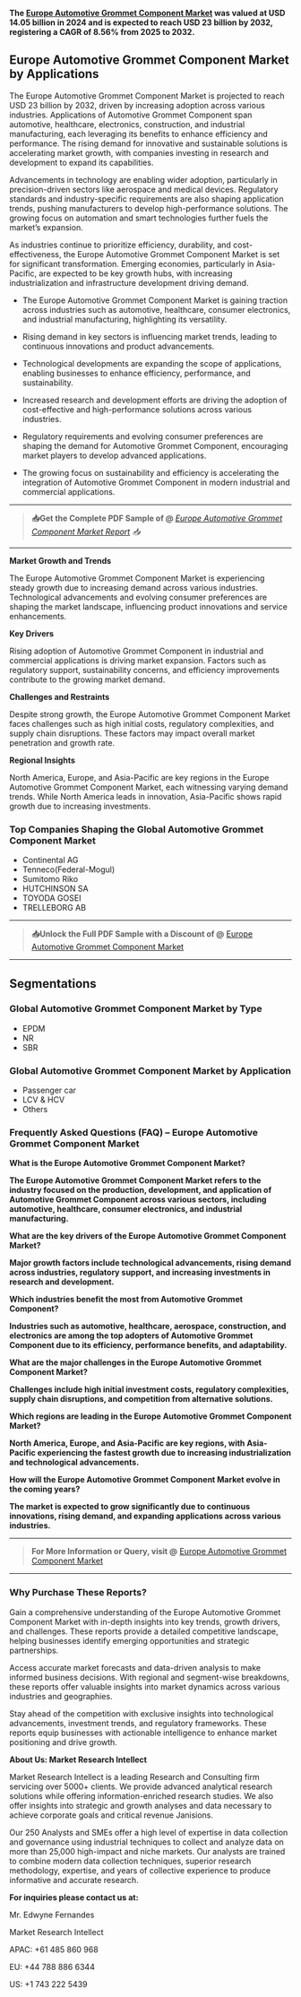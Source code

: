 <p><strong>The <a href="https://www.marketresearchintellect.com/download-sample/?rid=908207&amp;utm_source=Pulse-April-Europe&amp;utm_medium=852">Europe Automotive Grommet Component Market</a> was valued at USD 14.05 billion in 2024 and is expected to reach USD 23 billion by 2032, registering a CAGR of 8.56% from 2025 to 2032.</strong></p><h2>Europe Automotive Grommet Component Market by Applications&nbsp;</h2><p><p>The Europe Automotive Grommet Component Market is projected to reach USD 23 billion by 2032, driven by increasing adoption across various industries. Applications of Automotive Grommet Component span automotive, healthcare, electronics, construction, and industrial manufacturing, each leveraging its benefits to enhance efficiency and performance. The rising demand for innovative and sustainable solutions is accelerating market growth, with companies investing in research and development to expand its capabilities.</p><p>Advancements in technology are enabling wider adoption, particularly in precision-driven sectors like aerospace and medical devices. Regulatory standards and industry-specific requirements are also shaping application trends, pushing manufacturers to develop high-performance solutions. The growing focus on automation and smart technologies further fuels the market&rsquo;s expansion.</p><p>As industries continue to prioritize efficiency, durability, and cost-effectiveness, the Europe Automotive Grommet Component Market is set for significant transformation. Emerging economies, particularly in Asia-Pacific, are expected to be key growth hubs, with increasing industrialization and infrastructure development driving demand.</p></p><ul><li><p>The Europe Automotive Grommet Component Market is gaining traction across industries such as automotive, healthcare, consumer electronics, and industrial manufacturing, highlighting its versatility.</p></li><li><p>Rising demand in key sectors is influencing market trends, leading to continuous innovations and product advancements.</p></li><li><p>Technological developments are expanding the scope of applications, enabling businesses to enhance efficiency, performance, and sustainability.</p></li><li><p>Increased research and development efforts are driving the adoption of cost-effective and high-performance solutions across various industries.</p></li><li><p>Regulatory requirements and evolving consumer preferences are shaping the demand for Automotive Grommet Component, encouraging market players to develop advanced applications.</p></li><li><p>The growing focus on sustainability and efficiency is accelerating the integration of Automotive Grommet Component in modern industrial and commercial applications.</p></li></ul><hr /><blockquote><p><strong><span class="font-[700]">📥Get the Complete PDF Sample of @ </span></strong><em><span class="font-[700]"><a href="https://www.marketresearchintellect.com/download-sample/?rid=908207&amp;utm_source=Pulse-April-Europe&amp;utm_medium=852" target="_blank" data-tracking-control-name="article-ssr-frontend-pulse_little-text-block" data-tracking-will-navigate="" data-test-link="">Europe Automotive Grommet Component Market Report</a>&nbsp;📥</span></em></p></blockquote><hr /><p class="" data-start="77" data-end="360"><strong data-start="77" data-end="105">Market Growth and Trends</strong></p><p class="" data-start="77" data-end="360">The Europe Automotive Grommet Component Market is experiencing steady growth due to increasing demand across various industries. Technological advancements and evolving consumer preferences are shaping the market landscape, influencing product innovations and service enhancements.</p><p class="" data-start="362" data-end="606"><strong data-start="362" data-end="377">Key Drivers</strong></p><p class="" data-start="362" data-end="606">Rising adoption of Automotive Grommet Component in industrial and commercial applications is driving market expansion. Factors such as regulatory support, sustainability concerns, and efficiency improvements contribute to the growing market demand.</p><p class="" data-start="608" data-end="849"><strong data-start="608" data-end="637">Challenges and Restraints</strong></p><p class="" data-start="608" data-end="849">Despite strong growth, the Europe Automotive Grommet Component Market faces challenges such as high initial costs, regulatory complexities, and supply chain disruptions. These factors may impact overall market penetration and growth rate.</p><p class="" data-start="851" data-end="1095"><strong data-start="851" data-end="872">Regional Insights</strong></p><p class="" data-start="851" data-end="1095">North America, Europe, and Asia-Pacific are key regions in the Europe Automotive Grommet Component Market, each witnessing varying demand trends. While North America leads in innovation, Asia-Pacific shows rapid growth due to increasing investments.</p><p><h3>Top Companies Shaping the Global Automotive Grommet Component Market </h3><ul><li>Continental AG</li><li>Tenneco(Federal-Mogul)</li><li>Sumitomo Riko</li><li>HUTCHINSON SA</li><li>TOYODA GOSEI</li><li>TRELLEBORG AB</li></ul></p><hr /><blockquote><p><strong>📥Unlock the Full PDF Sample with a Discount of @</strong> <a href="https://www.marketresearchintellect.com/ask-for-discount/?rid=908207&amp;utm_source=Pulse-April-Europe&amp;utm_medium=852">Europe Automotive Grommet Component Market</a></p></blockquote><hr /><p><h2>Segmentations</h2><h3>Global Automotive Grommet Component Market by Type</h3><ul><li>EPDM</li><li>NR</li><li>SBR</li></ul><h3>Global Automotive Grommet Component Market by Application</h3><ul><li>Passenger car</li><li>LCV & HCV</li><li>Others</li></ul></p><h3><strong>Frequently Asked Questions (FAQ) &ndash; Europe Automotive Grommet Component Market</strong></h3><p><strong>What is the Europe Automotive Grommet Component Market?</strong></p><p><strong>The Europe Automotive Grommet Component Market refers to the industry focused on the production, development, and application of Automotive Grommet Component across various sectors, including automotive, healthcare, consumer electronics, and industrial manufacturing.</strong></p><p><strong>What are the key drivers of the Europe Automotive Grommet Component Market?</strong></p><p><strong>Major growth factors include technological advancements, rising demand across industries, regulatory support, and increasing investments in research and development.</strong></p><p><strong>Which industries benefit the most from Automotive Grommet Component?</strong></p><p><strong>Industries such as automotive, healthcare, aerospace, construction, and electronics are among the top adopters of Automotive Grommet Component due to its efficiency, performance benefits, and adaptability.</strong></p><p><strong>What are the major challenges in the Europe Automotive Grommet Component Market?</strong></p><p><strong>Challenges include high initial investment costs, regulatory complexities, supply chain disruptions, and competition from alternative solutions.</strong></p><p><strong>Which regions are leading in the Europe Automotive Grommet Component Market?</strong></p><p><strong>North America, Europe, and Asia-Pacific are key regions, with Asia-Pacific experiencing the fastest growth due to increasing industrialization and technological advancements.</strong></p><p><strong>How will the Europe Automotive Grommet Component Market evolve in the coming years?</strong></p><p><strong>The market is expected to grow significantly due to continuous innovations, rising demand, and expanding applications across various industries.</strong></p><hr /><blockquote><p><span class="font-[700]"><strong>For More Information or Query, visit&nbsp;@</strong>&nbsp;</span><span class="font-[700]"><a href="https://www.marketresearchintellect.com/product/global-automotive-grommet-component-market/?utm_source=Linkedin&utm_medium=852" target="_blank" data-tracking-control-name="article-ssr-frontend-pulse_little-text-block" data-tracking-will-navigate="" data-test-link="">Europe Automotive Grommet Component Market</a></span></p></blockquote><hr /><h3><strong data-start="0" data-end="31">Why Purchase These Reports?</strong></h3><p class="" data-start="35" data-end="297">Gain a comprehensive understanding of the Europe Automotive Grommet Component Market with in-depth insights into key trends, growth drivers, and challenges. These reports provide a detailed competitive landscape, helping businesses identify emerging opportunities and strategic partnerships.</p><p class="" data-start="299" data-end="540">Access accurate market forecasts and data-driven analysis to make informed business decisions. With regional and segment-wise breakdowns, these reports offer valuable insights into market dynamics across various industries and geographies.</p><p class="" data-start="542" data-end="784">Stay ahead of the competition with exclusive insights into technological advancements, investment trends, and regulatory frameworks. These reports equip businesses with actionable intelligence to enhance market positioning and drive growth.</p><p><strong><span class="font-[700]">About Us: Market Research Intellect</span></strong></p><p><span class="">Market Research Intellect is a leading Research and Consulting firm servicing over 5000+ clients. We provide advanced analytical research solutions while offering information-enriched research studies.&nbsp;</span>We also offer insights into strategic and growth analyses and data necessary to achieve corporate goals and critical revenue Janisions.</p><p><span class="">Our 250 Analysts and SMEs offer a high level of expertise in data collection and governance using industrial techniques to collect and analyze data on more than 25,000 high-impact and niche markets. Our analysts are trained to combine modern data collection techniques, superior research methodology, expertise, and years of collective experience to produce informative and accurate research.</span></p><p><strong>For inquiries please contact us at:</strong></p><p>Mr. Edwyne Fernandes</p><p>Market Research Intellect</p><p>APAC: +61 485 860 968</p><p>EU: +44 788 886 6344</p><p>US: +1 743 222 5439</p>